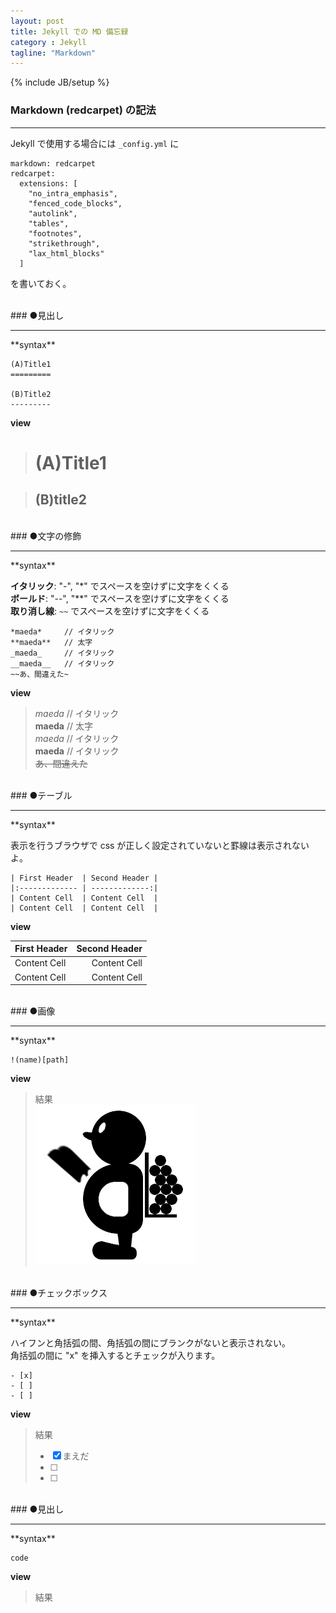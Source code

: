 ```yaml
---
layout: post
title: Jekyll での MD 備忘録
category : Jekyll
tagline: "Markdown"
---
```

{% include JB/setup %}

### Markdown (redcarpet) の記法  
<hr class='section-line'>

Jekyll で使用する場合には `_config.yml` に  

```
markdown: redcarpet
redcarpet:
  extensions: [
    "no_intra_emphasis",
    "fenced_code_blocks",
    "autolink",
    "tables",
    "footnotes",
    "strikethrough",
    "lax_html_blocks"
  ]
```

を書いておく。

<br>
### ●見出し
<hr class='section-line'>
**syntax**

```
(A)Title1
=========

(B)Title2
---------
```  

**view**  

>(A)Title1
>=========

>(B)title2
>---------

<br>
### ●文字の修飾
<hr class='section-line'>
**syntax**  

**イタリック**: "-", "\*" でスペースを空けずに文字をくくる  
**ボールド**: "--", "\*\*" でスペースを空けずに文字をくくる  
**取り消し線**: `~~` でスペースを空けずに文字をくくる  

```
*maeda*     // イタリック
**maeda**   // 太字
_maeda_     // イタリック
__maeda__   // イタリック
~~あ、間違えた~
```  

**view**  
>*maeda*     // イタリック  
>**maeda**   // 太字  
>_maeda_     // イタリック  
>__maeda__   // イタリック  
>~~あ、間違えた~~  

<br>
### ●テーブル
<hr class='section-line'>
**syntax**  

表示を行うブラウザで css が正しく設定されていないと罫線は表示されないよ。

```
| First Header  | Second Header |
|:------------- | -------------:|
| Content Cell  | Content Cell  |
| Content Cell  | Content Cell  |
```  

**view**  

| First Header  | Second Header |
|:------------- | -------------:|
| Content Cell  | Content Cell  |
| Content Cell  | Content Cell  |


<br>
### ●画像
<hr class='section-line'>
**syntax**

```
!(name)[path]
```  

**view**  

> 結果  
> ![a](/assets/image/image.png)  

<br>
### ●チェックボックス
<hr class='section-line'>
**syntax**  

ハイフンと角括弧の間、角括弧の間にブランクがないと表示されない。  
角括弧の間に "x" を挿入するとチェックが入ります。
```
- [x]
- [ ]
- [ ]
```  

**view**  

> 結果  
> - [x] まえだ
> - [ ]
> - [ ]

<br>
### ●見出し
<hr class='section-line'>
**syntax**

```
code
```  

**view**  

> 結果  
